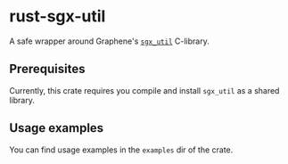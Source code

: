 # rust-sgx-util

A safe wrapper around Graphene's [`sgx_util`] C-library.

[`sgx_util`]: https://github.com/oscarlab/graphene/tree/master/Pal/src/host/Linux-SGX/tools

## Prerequisites

Currently, this crate requires you compile and install `sgx_util` as
a shared library.

## Usage examples

You can find usage examples in the `examples` dir of the crate.
